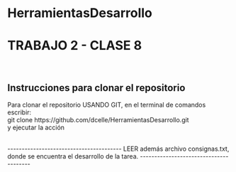 # HerramientasDesarrollo
<h1>TRABAJO 2 - CLASE 8 </h1>
<br>
<h2> Instrucciones para clonar el repositorio</h2>
<p>
Para clonar el repositorio USANDO GIT, en el terminal de comandos escribir:
<br>git clone https://github.com/dcelle/HerramientasDesarrollo.git
<br> y ejecutar la acción
</p>
<br>
----------------------------------------
LEER además archivo consignas.txt, donde se encuentra el desarrollo de la tarea.
---------------------------------------
